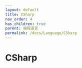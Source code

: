 ```yaml
---
layout: default
title: CSharp
nav_order: 4
has_children: true
parent: 编程语言
permalink: /docs/Language/CSharp
---
```


# CSharp